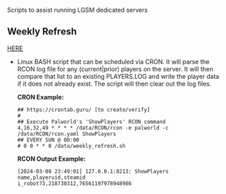 Scripts to assist running LGSM dedicated servers

## Weekly Refresh

[HERE](https://github.com/irobot73/LGSM/tree/main/ShowPlayers)

- Linux BASH script that can be scheduled via CRON.  It will parse the RCON log file for any (current|prior) players on the server.  It will then compare that list to an existing PLAYERS.LOG and write the player data if it does not already exist.  The script will then clear out the log files.

  **CRON Example:**

      ## https://crontab.guru/ [to create/verify]
      #
      ## Execute Palworld's 'ShowPlayers' RCON command
      4,16,32,49 * * * * /data/RCON/rcon -e palworld -c /data/RCON/rcon.yaml ShowPlayers
      ## EVERY SUN @ 00:00      
      # 0 0 * * 0 /data/weekly_refresh.sh

  **RCON Output Example:**

      [2024-03-08 23:49:01] 127.0.0.1:8213: ShowPlayers
      name,playeruid,steamid
      i_robot73,218730312,76561197978948986

